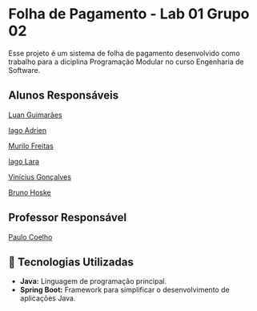 # Folha de Pagamento - Lab 01 Grupo 02
Esse projeto é um sistema de folha de pagamento desenvolvido como trabalho para a diciplina Programação Modular
no curso Engenharia de Software.

## Alunos Responsáveis
[Luan Guimarães](https://github.com/LuanGuimas)

[Iago Adrien](https://github.com/Miukiyn)

[Murilo Freitas](https://github.com/murilofsouzaa)

[Iago Lara](https://github.com/Iagolara)

[Vinícius Gonçalves](https://github.com/goncalvesvs)

[Bruno Hoske](https://github.com/brunohoske)

## Professor Responsável
[Paulo Coelho](https://github.com/paulohdscoelho)

## 🚀 Tecnologias Utilizadas
- **Java:** Linguagem de programação principal.
- **Spring Boot:** Framework para simplificar o desenvolvimento de aplicações Java.
